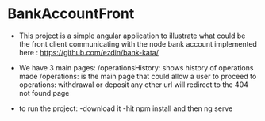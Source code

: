 # BankAccountFront


* This project is a simple angular application to illustrate what could be the front client communicating with the node bank account implemented here : https://github.com/ezdin/bank-kata/

* We have 3 main pages:
/operationsHistory: shows history of operations made
/operations: is the main page that could allow a user to proceed to operations: withdrawal or deposit
any other url will redirect to the 404 not found page

* to run the project:
-download it
-hit npm install and then ng serve